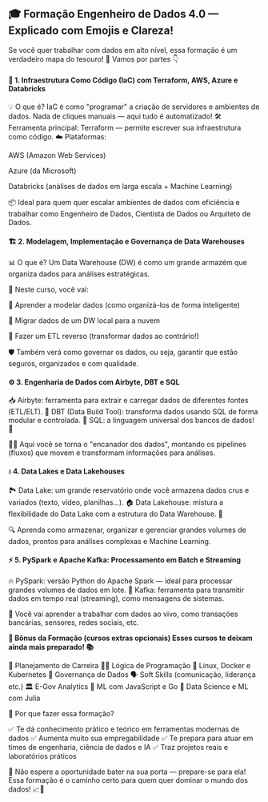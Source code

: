 ## 🎓 Formação Engenheiro de Dados 4.0 — Explicado com Emojis e Clareza!

Se você quer trabalhar com dados em alto nível, essa formação é um verdadeiro mapa do tesouro! 💎 Vamos por partes 👇

#### 🔧 1. Infraestrutura Como Código (IaC) com Terraform, AWS, Azure e Databricks
💡 O que é? IaC é como "programar" a criação de servidores e ambientes de dados. Nada de cliques manuais — aqui tudo é automatizado!
🛠️ Ferramenta principal: Terraform — permite escrever sua infraestrutura como código.
☁️ Plataformas:

AWS (Amazon Web Services)

Azure (da Microsoft)

Databricks (análises de dados em larga escala + Machine Learning)

📦 Ideal para quem quer escalar ambientes de dados com eficiência e trabalhar como Engenheiro de Dados, Cientista de Dados ou Arquiteto de Dados.

#### 🏗️ 2. Modelagem, Implementação e Governança de Data Warehouses
📊 O que é? Um Data Warehouse (DW) é como um grande armazém que organiza dados para análises estratégicas.

🔧 Neste curso, você vai:

📐 Aprender a modelar dados (como organizá-los de forma inteligente)

🔄 Migrar dados de um DW local para a nuvem

🔁 Fazer um ETL reverso (transformar dados ao contrário!)

🛡️ Também verá como governar os dados, ou seja, garantir que estão seguros, organizados e com qualidade.

#### ⚙️ 3. Engenharia de Dados com Airbyte, DBT e SQL
📥 Airbyte: ferramenta para extrair e carregar dados de diferentes fontes (ETL/ELT).
🧠 DBT (Data Build Tool): transforma dados usando SQL de forma modular e controlada.
💾 SQL: a linguagem universal dos bancos de dados! 💬

👷‍♂️ Aqui você se torna o "encanador dos dados", montando os pipelines (fluxos) que movem e transformam informações para análises.

#### 💧 4. Data Lakes e Data Lakehouses
🏞️ Data Lake: um grande reservatório onde você armazena dados crus e variados (texto, vídeo, planilhas...).
🏠 Data Lakehouse: mistura a flexibilidade do Data Lake com a estrutura do Data Warehouse. 🔄

🔍 Aprenda como armazenar, organizar e gerenciar grandes volumes de dados, prontos para análises complexas e Machine Learning.

#### ⚡ 5. PySpark e Apache Kafka: Processamento em Batch e Streaming
🔥 PySpark: versão Python do Apache Spark — ideal para processar grandes volumes de dados em lote.
📡 Kafka: ferramenta para transmitir dados em tempo real (streaming), como mensagens de sistemas.

🚀 Você vai aprender a trabalhar com dados ao vivo, como transações bancárias, sensores, redes sociais, etc.

**🎁 Bônus da Formação (cursos extras opcionais)
Esses cursos te deixam ainda mais preparado! 📚**

🧭 Planejamento de Carreira
👨‍💻 Lógica de Programação
🐧 Linux, Docker e Kubernetes
🔐 Governança de Dados
🗣️ Soft Skills (comunicação, liderança etc.)
🏛️ E-Gov Analytics
🤖 ML com JavaScript e Go
🧬 Data Science e ML com Julia

💼 Por que fazer essa formação?

✅ Te dá conhecimento prático e teórico em ferramentas modernas de dados
✅ Aumenta muito sua empregabilidade
✅ Te prepara para atuar em times de engenharia, ciência de dados e IA
✅ Traz projetos reais e laboratórios práticos

🚀 Não espere a oportunidade bater na sua porta — prepare-se para ela!
Essa formação é o caminho certo para quem quer dominar o mundo dos dados! 📈💼